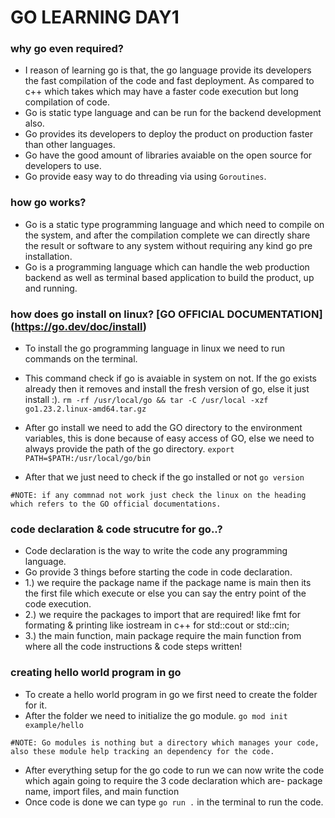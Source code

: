 # GO LEARNING DAY1

### why go even required?
- I reason of learning go is that, the go language provide its developers the fast compilation of the code and fast deployment. As compared to c++ which takes which may have a faster code execution but long compilation of code.
- Go is static type language and can be run for the backend development also.
- Go provides its developers to deploy the product on production faster than other languages.
- Go have the good amount of libraries avaiable on the open source for developers to use.
- Go provide easy way to do threading via using `Goroutines`.

### how go works?
- Go is a static type programming language and which need to compile on the system, and after the compilation complete we can directly share the result or software to any system without requiring any kind go pre installation.
- Go is a programming language which can handle the web production backend as well as terminal based application to build the product, up and running.

### how does go install on linux? [GO OFFICIAL DOCUMENTATION] (https://go.dev/doc/install)
- To install the go programming language in linux we need to run commands on the terminal.

- This command check if go is avaiable in system on not. If the go exists already then it removes and install the fresh version of go, else it just install :).
`rm -rf /usr/local/go && tar -C /usr/local -xzf go1.23.2.linux-amd64.tar.gz`

- After go install we need to add the GO directory to the environment variables, this is done because of easy access of GO, else we need to always provide the path of the go directory.
`export PATH=$PATH:/usr/local/go/bin`

- After that we just need to check if the go installed or not
`go version`

```
#NOTE: if any commnad not work just check the linux on the heading which refers to the GO official documentations.
```

### code declaration & code strucutre for go..?
- Code declaration is the way to write the code any programming language.
- Go provide 3 things before starting the code in code declaration.
 - 1.) we require the package name if the package name is main then its the first file which execute or else you can say the entry point of the code execution.
 - 2.) we require the packages to import that are required! like fmt for formating & printing like iostream in c++ for std::cout or std::cin;
 - 3.) the main function, main package require the main function from where all the code instructions & code steps written!

### creating hello world program in go
- To create a hello world program in go we first need to create the folder for it.
- After the folder we need to initialize the go module.
`go mod init example/hello`

```
#NOTE: Go modules is nothing but a directory which manages your code, also these module help tracking an dependency for the code.
```

- After everything setup for the go code to run we can now write the code which again going to require the 3 code declaration which are- package name, import files, and main function
- Once code is done we can type `go run .` in the terminal to run the code.
